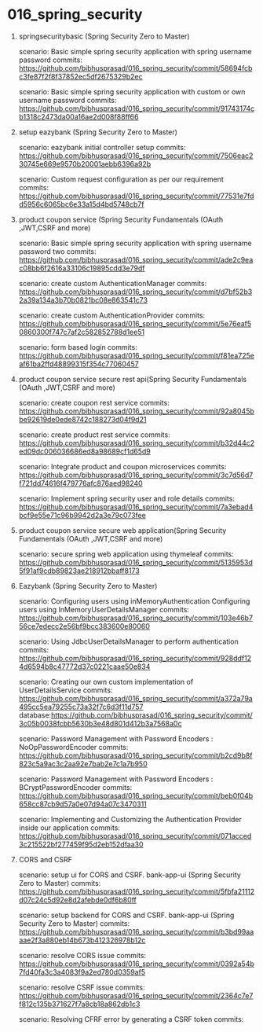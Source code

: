 # 016_spring_security

1. springsecuritybasic (Spring Security Zero to Master)
	
	scenario: Basic simple spring security application with spring username password
	commits: https://github.com/bibhusprasad/016_spring_security/commit/58694fcbc3fe87f2f8f37852ec5df2675329b2ec
	
	scenario: Basic simple spring security application with custom or own username password
	commits: https://github.com/bibhusprasad/016_spring_security/commit/91743174cb1318c2473da00a16ae2d008f88ff66
	
2. setup eazybank (Spring Security Zero to Master)

	scenario: eazybank initial controller setup
	commits: https://github.com/bibhusprasad/016_spring_security/commit/7506eac230745e669e9570b20001aebb6396a92b
	
	scenario: Custom request configuration as per our requirement
	commits: https://github.com/bibhusprasad/016_spring_security/commit/77531e7fdd5956c6065bc6e33a15d4bd5748cb7f
	
3. product coupon service (Spring Security Fundamentals (OAuth ,JWT,CSRF and more)

	scenario: Basic simple spring security application with spring username password two
	commits: https://github.com/bibhusprasad/016_spring_security/commit/ade2c9eac08bb6f2616a33106c19895cdd3e79df
	
	scenario: create custom AuthenticationManager
	commits: https://github.com/bibhusprasad/016_spring_security/commit/d7bf52b32a39a134a3b70b0821bc08e863541c73
	
	scenario: create custom AuthenticationProvider
	commits: https://github.com/bibhusprasad/016_spring_security/commit/5e76eaf50860300f747c7af2c582852788d1ee51
	
	scenario: form based login
	commits: https://github.com/bibhusprasad/016_spring_security/commit/f81ea725eaf61ba2ffd48899315f354c77060457

4. product coupon service secure rest api(Spring Security Fundamentals (OAuth ,JWT,CSRF and more)

	scenario: create coupon rest service
	commits: https://github.com/bibhusprasad/016_spring_security/commit/92a8045bbe92619de0ede8742c188273d04f9d21
	
	scenario: create product rest service
	commits: https://github.com/bibhusprasad/016_spring_security/commit/b32d44c2ed09dc006036686ed8a98689cf1d65d9
	
	scenario: Integrate product and coupon microservices
	commits: https://github.com/bibhusprasad/016_spring_security/commit/3c7d56d7f721dd74616f479776afc876aed98240
	
	scenario: Implement spring security user and role details
	commits: https://github.com/bibhusprasad/016_spring_security/commit/7a3ebad4bcf9e55e71c96b9942d2a3e79c073fee
	
4. product coupon service secure web application(Spring Security Fundamentals (OAuth ,JWT,CSRF and more)
	
	scenario: secure spring web application using thymeleaf
	commits: https://github.com/bibhusprasad/016_spring_security/commit/5135953d5f91af9cdb89823ae218912bbaff8173
	
5. Eazybank (Spring Security Zero to Master)	
	
	scenario: Configuring users using inMemoryAuthentication
			  Configuring users using InMemoryUserDetailsManager
	commits: https://github.com/bibhusprasad/016_spring_security/commit/103e46b756ce7edecc2e56bf9bcc383600e80060
	
	scenario: Using JdbcUserDetailsManager to perform authentication
	commits: https://github.com/bibhusprasad/016_spring_security/commit/928ddf124d6594b8c47772d37c0221caae50e834
	
	scenario: Creating our own custom implementation of UserDetailsService
	commits: https://github.com/bibhusprasad/016_spring_security/commit/a372a79a495cc5ea79255c73a32f7c6d3f11d757
	database:https://github.com/bibhusprasad/016_spring_security/commit/3c05b0038fcbb5630b3e48d801d412b3a7568a0c
	
	scenario: Password Management with Password Encoders : NoOpPasswordEncoder
	commits: https://github.com/bibhusprasad/016_spring_security/commit/b2cd9b8f823c5a9ac3c2aa92e7bab2e7c1a7b950
	
	scenario: Password Management with Password Encoders : BCryptPasswordEncoder
	commits: https://github.com/bibhusprasad/016_spring_security/commit/beb0f04b658cc87cb9d57a0e07d94a07c3470311
	
	scenario: Implementing and Customizing the Authentication Provider inside our application
	commits: https://github.com/bibhusprasad/016_spring_security/commit/071acced3c215522bf277459f95d2eb152dfaa30
	
6. CORS and CSRF
	
	scenario: setup ui for CORS and CSRF. bank-app-ui (Spring Security Zero to Master)
	commits: https://github.com/bibhusprasad/016_spring_security/commit/5fbfa21112d07c24c5d92e8d2afebde0df6b80ff
	
	scenario: setup backend for CORS and CSRF. bank-app-ui (Spring Security Zero to Master)
	commits: https://github.com/bibhusprasad/016_spring_security/commit/b3bd99aaaae2f3a880eb14b673b412326978b12c
	
	scenario: resolve CORS issue
	commits: https://github.com/bibhusprasad/016_spring_security/commit/0392a54b7fd40fa3c3a4083f9a2ed780d0359af5
	
	scenario: resolve CSRF issue
	commits: https://github.com/bibhusprasad/016_spring_security/commit/2364c7e7f812c135b371627f7a8cb18a862db1c3
	
	scenario: Resolving CFRF error by generating a CSRF token
	commits: 
	